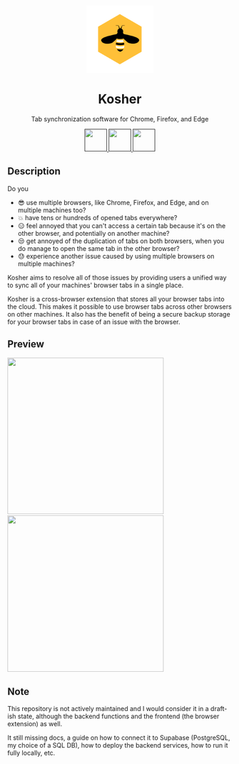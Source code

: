 <p align="center">
 <img src="./resources/logos/kosher-clean.png" width="150px">
 <h1 align="center">Kosher</h1>
</p>

<p align="center">Tab synchronization software for Chrome, Firefox, and Edge</p>

<p align="center">
  <a href="">
    <img src="https://i.imgur.com/swtHVgh.png" width="50px" height="50px">
  </a>
  <a href="">
    <img src="https://i.imgur.com/8oYypZP.png" width="50px" height="50px">
  </a>
  <a href="">
    <img src="https://i.imgur.com/t4Er9jY.png" width="50px" height="50px">
  </a>
</p>

## Description

Do you

- :sunglasses: use multiple browsers, like Chrome, Firefox, and Edge, and on multiple machines too?
- :boom: have tens or hundreds of opened tabs everywhere?
- :expressionless: feel annoyed that you can't access a certain tab because it's on the other browser, and potentially on another machine?
- :unamused: get annoyed of the duplication of tabs on both browsers, when you do manage to open the same tab in the other browser?
- :sweat: experience another issue caused by using multiple browsers on multiple machines?

Kosher aims to resolve all of those issues by providing users a unified way to sync all of your machines' browser tabs in a single place.

Kosher is a cross-browser extension that stores all your browser tabs into the cloud. This makes it possible to use browser tabs across other browsers on other machines. It also has the benefit of being a secure backup storage for your browser tabs in case of an issue with the browser.

## Preview

<img src="https://github.com/user-attachments/assets/62887404-742d-41e2-9110-ea46970c9874" width="350px" height="350px">

<img src="https://github.com/user-attachments/assets/1dfc5037-fd31-4815-aa68-7ea2f78e6e16" width="350px" height="350px">

## Note

This repository is not actively maintained and I would consider it in a draft-ish state, although the backend functions and the frontend (the browser extension) as well.

It still missing docs, a guide on how to connect it to Supabase (PostgreSQL, my choice of a SQL DB), how to deploy the backend services, how to run it fully locally, etc.

